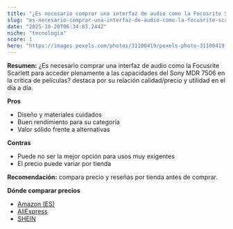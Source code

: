 ```yaml
---
title: "¿Es necesario comprar una interfaz de audio como la Focusrite Scarlett para acceder plenamente a las capacidades del Sony MDR 7506 en la crítica de películas?"
slug: "es-necesario-comprar-una-interfaz-de-audio-como-la-focusrite-scarlett-para-acced"
date: "2025-10-20T06:34:03.244Z"
niche: "tecnologia"
score: 1
hero: "https://images.pexels.com/photos/31100419/pexels-photo-31100419.jpeg?auto=compress&cs=tinysrgb&fit=crop&h=627&w=1200&auto=compress&cs=tinysrgb&w=1200&h=675&fit=crop"
---
```


**Resumen:** ¿Es necesario comprar una interfaz de audio como la Focusrite Scarlett para acceder plenamente a las capacidades del Sony MDR 7506 en la crítica de películas? destaca por su relación calidad/precio y utilidad en el día a día.

**Pros**
- Diseño y materiales cuidados
- Buen rendimiento para su categoría
- Valor sólido frente a alternativas

**Contras**
- Puede no ser la mejor opción para usos muy exigentes
- El precio puede variar por tienda

**Recomendación:** compara precio y reseñas por tienda antes de comprar.

**Dónde comparar precios**
- [Amazon (ES)](https://www.amazon.es/s?k=%C2%BFEs%20necesario%20comprar%20una%20interfaz%20de%20audio%20como%20la%20Focusrite%20Scarlett%20para%20acceder%20plenamente%20a%20las%20capacidades%20del%20Sony%20MDR%207506%20en%20la%20cr%C3%ADtica%20de%20pel%C3%ADculas%3F&tag=teknovashop25-21)
- [AliExpress](https://www.aliexpress.com/wholesale?SearchText=%C2%BFEs%20necesario%20comprar%20una%20interfaz%20de%20audio%20como%20la%20Focusrite%20Scarlett%20para%20acceder%20plenamente%20a%20las%20capacidades%20del%20Sony%20MDR%207506%20en%20la%20cr%C3%ADtica%20de%20pel%C3%ADculas%3F)
- [SHEIN](https://www.shein.com/pdsearch/%C2%BFEs%20necesario%20comprar%20una%20interfaz%20de%20audio%20como%20la%20Focusrite%20Scarlett%20para%20acceder%20plenamente%20a%20las%20capacidades%20del%20Sony%20MDR%207506%20en%20la%20cr%C3%ADtica%20de%20pel%C3%ADculas%3F)